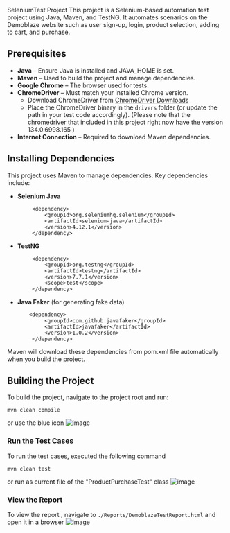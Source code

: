 SeleniumTest Project
This project is a Selenium-based automation test project using Java, Maven, and TestNG.
It automates scenarios on the Demoblaze website such as user sign-up, login, product selection, adding to cart, and purchase.


## Prerequisites

- **Java** – Ensure Java is installed and JAVA_HOME is set.
- **Maven** – Used to build the project and manage dependencies.
- **Google Chrome** – The browser used for tests.
- **ChromeDriver** – Must match your installed Chrome version.
  - Download ChromeDriver from [ChromeDriver Downloads](https://sites.google.com/chromium.org/driver/downloads)
  - Place the ChromeDriver binary in the `drivers` folder (or update the path in your test code accordingly). (Please note that the chromedriver that included in this project right now have the version 134.0.6998.165 )
- **Internet Connection** – Required to download Maven dependencies. 

## Installing Dependencies

This project uses Maven to manage dependencies. Key dependencies include:
- **Selenium Java**
```
        <dependency>
            <groupId>org.seleniumhq.selenium</groupId>
            <artifactId>selenium-java</artifactId>
            <version>4.12.1</version>
        </dependency>

```
- **TestNG**
```
        <dependency>
            <groupId>org.testng</groupId>
            <artifactId>testng</artifactId>
            <version>7.7.1</version>
            <scope>test</scope>
        </dependency>

```
- **Java Faker** (for generating fake data)
```
       <dependency>
            <groupId>com.github.javafaker</groupId>
            <artifactId>javafaker</artifactId>
            <version>1.0.2</version>
        </dependency>
```


Maven will download these dependencies from pom.xml file automatically when you build the project.

## Building the Project

To build the project, navigate to the project root and run:
```
mvn clean compile
```
or use the blue icon 
![image](https://github.com/user-attachments/assets/b251954d-9ac5-4b39-ad74-f486d95cee33)

### Run the Test Cases 

To run the test cases, executed the following command 

``` 
mvn clean test
```
or run as current file of the "ProductPurchaseTest" class
![image](https://github.com/user-attachments/assets/542eaf58-8d0c-422c-8269-93dbc5ab9b5c)

### View the Report 
To view the report , navigate to `./Reports/DemoblazeTestReport.html` and open it in a browser
![image](https://github.com/user-attachments/assets/81f68b2a-393a-4881-ac27-9c75be255988)
